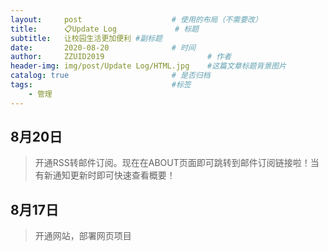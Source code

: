 ```yaml
---
layout:     post   				    # 使用的布局（不需要改）
title:      📋Update Log				# 标题 
subtitle:   让校园生活更加便利 #副标题
date:       2020-08-20 				# 时间
author:     ZZUID2019 						# 作者
header-img: img/post/Update Log/HTML.jpg 	#这篇文章标题背景图片
catalog: true 						# 是否归档
tags:								#标签
    - 管理
---
```


## 8月20日

> 开通RSS转邮件订阅。现在在ABOUT页面即可跳转到邮件订阅链接啦！当有新通知更新时即可快速查看概要！

## 8月17日

> 开通网站，部署网页项目